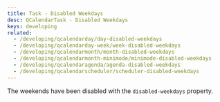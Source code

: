 ```yaml
---
title: Task - Disabled Weekdays
desc: QCalendarTask - Disabled Weekdays
keys: developing
related:
  - /developing/qcalendarday/day-disabled-weekdays
  - /developing/qcalendarday-week/week-disabled-weekdays
  - /developing/qcalendarmonth/month-disabled-weekdays
  - /developing/qcalendarmonth-minimode/minimode-disabled-weekdays
  - /developing/qcalendaragenda/agenda-disabled-weekdays
  - /developing/qcalendarscheduler/scheduler-disabled-weekdays
---
```

The weekends have been disabled with the `disabled-weekdays` property.

<example-viewer
  title="Disabled Weekdays"
  file="TaskDisabledWeekdays"
  codepen-title="QCalendarTask"
/>
